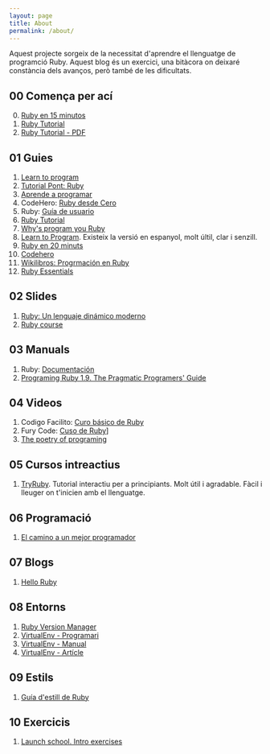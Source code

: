 ```yaml
---
layout: page
title: About
permalink: /about/
---
```



Aquest projecte sorgeix de la necessitat d'aprendre el llenguatge de programció Ruby. Aquest blog és un exercici, una bitàcora on deixaré constància dels avanços, però també de les dificultats.

## 00 Comença per ací

0. [Ruby en 15 minutos](http://rubytutorial.wikidot.com/ruby-15-minutos#toc7)
1. [Ruby Tutorial](http://rubytutorial.wikidot.com/)
2. [Ruby Tutorial - PDF](https://www.gitbook.com/book/asuagar/aprende-a-programar-con-ruby/details)

## 01 Guies

1. [Learn to program](https://pine.fm/LearnToProgram/)
2. [Tutorial Pont: Ruby](https://www.tutorialspoint.com/ruby/index.htm)
3. [Aprende a programar](http://rubysur.org/aprende.a.programar/)
4. CodeHero: [Ruby desde Cero](http://codehero.co/series/ruby-desde-cero.html)
5. Ruby: [Guía de usuario](http://es.tldp.org/Manuales-LuCAS/doc-guia-usuario-ruby/guia-usuario-ruby.pdf)
6. [Ruby Tutorial](http://tryruby.org/levels/1/challenges/0)
7. [Why's program you Ruby](http://www.rubyinside.com/media/poignant-guide.pdf)
8. [Learn to Program](https://pine.fm/LearnToProgram/). Existeix la versió en espanyol, molt últil, clar i senzill.
9. [Ruby en 20 minuts](https://www.ruby-lang.org/es/documentation/quickstart/)
10. [Codehero](http://codehero.co/series/ruby-desde-cero.html)
11. [Wikilibros: Progrmación en Ruby](https://es.wikibooks.org/wiki/Programaci%C3%B3n_en_Ruby)
12. [Ruby Essentials](http://www.techotopia.com/index.php/Ruby_Essentials)


## 02 Slides

1. [Ruby: Un lenguaje dinámico moderno](http://www.demiurgo.org/charlas/ruby.pdf)
2. [Ruby course](http://ruby-doc.org/docs/Immersive%20Ruby%20programming%20course/RubyCourse_1.0-1.pdf)

## 03 Manuals

1. Ruby: [Documentación](https://www.ruby-lang.org/es/documentation/)
2. [Programing Ruby 1.9. The Pragmatic Programers' Guide](https://media.pragprog.com/titles/ruby3/ext_ruby.pdf)

## 04 Videos

1. Codigo Facilito: [Curo básico de Ruby](https://codigofacilito.com/cursos/Ruby)
2. Fury Code: [Cuso de Ruby](https://www.youtube.com/playlist?list=PLCCvCjJoQ5QUUE7_n12QjYOStSZZzsGiI)] 
3. [The poetry of programing](https://youtu.be/-jRREn6ifEQ)

## 05 Cursos intreactius

1. [TryRuby](http://tryruby.org/). Tutorial interactiu per a principiants. Molt útil i agradable. Fàcil i lleuger on t'inicien amb el llenguatge.

## 06 Programació

1. [El camino a un mejor programador](http://emanchado.github.io/camino-mejor-programador/)

## 07 Blogs

1. [Hello Ruby](http://blog.helloruby.com/tagged/backerupdate)

## 08 Entorns

1. [Ruby Version Manager](http://rvm.io/)
2. [VirtualEnv - Programari](https://github.com/rbenv/rbenv)
3. [VirtualEnv - Manual](http://virtualenvwrapper.readthedocs.io/en/latest/)
4. [VirtualEnv - Artícle](https://rooteando.com/virtualenvwrapper-liclipse-pip-y-algunas-cosas-mas/)

## 09 Estils

1. [Guía d'estill de Ruby](https://github.com/github/rubocop-github/blob/master/STYLEGUIDE.md)

## 10 Exercicis

1. [Launch school. Intro exercises](https://launchschool.com/books/ruby/read/intro_exercises)
